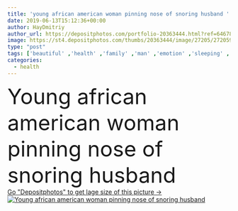 ```yaml
---
title: 'young african american woman pinning nose of snoring husband '
date: 2019-06-13T15:12:36+00:00
author: HayDmitriy
author_url: https://depositphotos.com/portfolio-20363444.html?ref=64678756
image: https://st4.depositphotos.com/thumbs/20363444/image/27205/272059968/api_thumb_450.jpg?forcejpeg=true
type: "post"
tags: ['beautiful' ,'health' ,'family' ,'man' ,'emotion' ,'sleeping' ,'lying' ,'sleep' ,'home' ,'woman' ,'emotional' ,'pin' ,'together' ,'togetherness' ,'indoors' ,'noise' ,'attractive' ,'handsome' ,'pain' ,'wife' ,'husband' ,'displeased' ,'suffering' ,'hurt' ,'bedding' ,'unhappy' ,'painful' ,'dissatisfied' ,'suffer' ,'snore' ,'snoring' ,'Two People' ,'black woman' ,'african american' ,'overhead view' ,'black man' ]
categories: 
  - health
---
```

<div aling="center">
            <font size="60"> Young african american woman pinning nose of snoring husband</font>   
</div>
<div>
    <a href='https://depositphotos.com/272059968/stock-photo-young-african-american-woman-pinning.html?ref=64678756' target=_blank > Go "Depositphotos" to get lage size of this picture ->
        <img href='https://depositphotos.com/272059968/stock-photo-young-african-american-woman-pinning.html?ref=64678756' src='https://st4.depositphotos.com/20363444/27205/i/950/depositphotos_272059968-stock-photo-young-african-american-woman-pinning.jpg?forcejpeg=true' alt='Young african american woman pinning nose of snoring husband' >
    </a>
</div>

